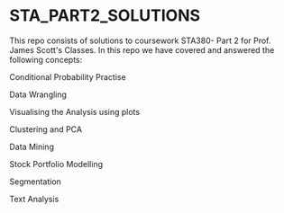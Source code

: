 # STA_PART2_SOLUTIONS

This repo consists of solutions to coursework STA380- Part 2 for Prof. James Scott's Classes. In this repo we have covered and answered the following concepts:

Conditional Probability Practise

Data Wrangling

Visualising the Analysis using plots

Clustering and PCA

Data Mining

Stock Portfolio Modelling

Segmentation

Text Analysis
